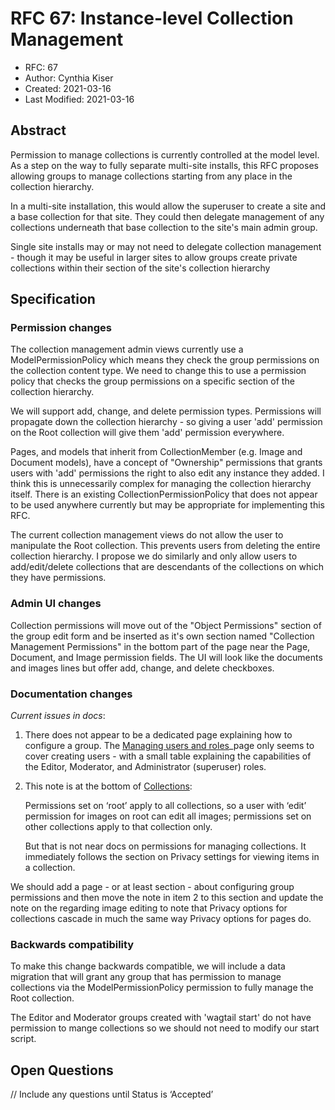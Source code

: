 # RFC 67: Instance-level Collection Management

* RFC: 67
* Author: Cynthia Kiser
* Created: 2021-03-16
* Last Modified: 2021-03-16

## Abstract

Permission to manage collections is currently controlled at the model level. As
a step on the way to fully separate multi-site installs, this RFC proposes
allowing groups to manage collections starting from any place in the collection
hierarchy.

In a multi-site installation, this would allow the superuser to create a site
and a base collection for that site. They could then delegate management of any
collections underneath that base collection to the site's main admin group.

Single site installs may or may not need to delegate collection management -
though it may be useful in larger sites to allow groups create private
collections within their section of the site's collection hierarchy

## Specification

### Permission changes

The collection management admin views currently use a ModelPermissionPolicy
which means they check the group permissions on the collection content type. We
need to change this to use a permission policy that checks the group permissions
on a specific section of the collection hierarchy.

We will support add, change, and delete permission types. Permissions will
propagate down the collection hierarchy - so giving a user 'add' permission on
the Root collection will give them 'add' permission everywhere.

Pages, and models that inherit from CollectionMember (e.g. Image and Document
models), have a concept of "Ownership" permissions that grants users with 'add'
permissions the right to also edit any instance they added. I think this is
unnecessarily complex for managing the collection hierarchy itself. There is an
existing CollectionPermissionPolicy that does not appear to be used anywhere
currently but may be appropriate for implementing this RFC.

The current collection management views do not allow the user to manipulate the
Root collection. This prevents users from deleting the entire collection
hierarchy. I propose we do similarly and only allow users to add/edit/delete
collections that are descendants of the collections on which they have
permissions.

### Admin UI changes

Collection permissions will move out of the "Object Permissions" section of the
group edit form and be inserted as it's own section named "Collection Management
Permissions" in the bottom part of the page near the Page, Document, and Image
permission fields. The UI will look like the documents and images lines but
offer add, change, and delete checkboxes.

### Documentation changes

*Current issues in docs*:

1. There does not appear to be a dedicated page explaining how to configure a
   group. The [Managing users and
   roles](https://docs.wagtail.io/en/stable/editor_manual/administrator_tasks/managing_users.html)_page
   only seems to cover creating users - with a small table explaining the
   capabilities of the Editor, Moderator, and Administrator (superuser) roles.
1. This note is at the bottom of [Collections](https://docs.wagtail.io/en/stable/editor_manual/documents_images_snippets/collections.html):

    Permissions set on ‘root’ apply to all collections, so a user with ‘edit’
    permission for images on root can edit all images; permissions set on other
    collections apply to that collection only.

    But that is not near docs on permissions for managing collections. It
immediately follows the section on Privacy settings for viewing items in a
collection.

We should add a page - or at least section - about configuring group permissions
and then move the note in item 2 to this section and update the note on the
regarding image editing to note that Privacy options for collections cascade in
much the same way Privacy options for pages do.

### Backwards compatibility

To make this change backwards compatible, we will include a data migration that
will grant any group that has permission to manage collections via the
ModelPermissionPolicy permission to fully manage the Root collection.

The Editor and Moderator groups created with 'wagtail start' do not have
permission to mange collections so we should not need to modify our start script.

## Open Questions

// Include any questions until Status is ‘Accepted’
